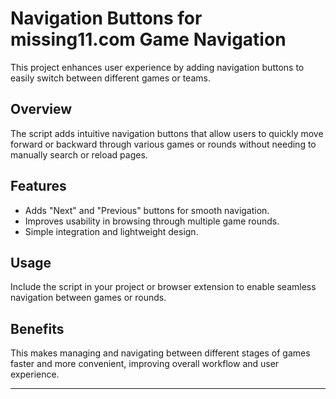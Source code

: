 # Navigation Buttons for missing11.com Game Navigation

This project enhances user experience by adding navigation buttons to easily switch between different games or teams.

## Overview

The script adds intuitive navigation buttons that allow users to quickly move forward or backward through various games or rounds without needing to manually search or reload pages.

## Features

- Adds "Next" and "Previous" buttons for smooth navigation.
- Improves usability in browsing through multiple game rounds.
- Simple integration and lightweight design.

## Usage

Include the script in your project or browser extension to enable seamless navigation between games or rounds.

## Benefits

This makes managing and navigating between different stages of games faster and more convenient, improving overall workflow and user experience.

---

